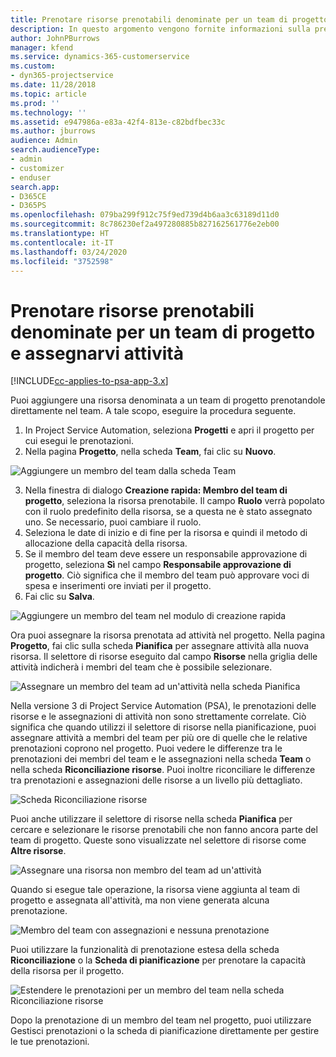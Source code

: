 ```yaml
---
title: Prenotare risorse prenotabili denominate per un team di progetto e assegnarvi attività
description: In questo argomento vengono fornite informazioni sulla prenotazione di risorse denominate per team di progetto e sull'assegnazione delle risorse ad attività.
author: JohnPBurrows
manager: kfend
ms.service: dynamics-365-customerservice
ms.custom:
- dyn365-projectservice
ms.date: 11/28/2018
ms.topic: article
ms.prod: ''
ms.technology: ''
ms.assetid: e947986a-e83a-42f4-813e-c82bdfbec33c
ms.author: jburrows
audience: Admin
search.audienceType:
- admin
- customizer
- enduser
search.app:
- D365CE
- D365PS
ms.openlocfilehash: 079ba299f912c75f9ed739d4b6aa3c63189d11d0
ms.sourcegitcommit: 8c786230ef2a497280885b827162561776e2eb00
ms.translationtype: HT
ms.contentlocale: it-IT
ms.lasthandoff: 03/24/2020
ms.locfileid: "3752598"
---
```

# <a name="book-named-bookable-resources-to-a-project-team-and-assign-tasks"></a>Prenotare risorse prenotabili denominate per un team di progetto e assegnarvi attività 

[!INCLUDE[cc-applies-to-psa-app-3.x](../includes/cc-applies-to-psa-app-3x.md)]

Puoi aggiungere una risorsa denominata a un team di progetto prenotandole direttamente nel team. A tale scopo, eseguire la procedura seguente.

1. In Project Service Automation, seleziona **Progetti** e apri il progetto per cui esegui le prenotazioni.
2. Nella pagina **Progetto**, nella scheda **Team**, fai clic su **Nuovo**. 

![Aggiungere un membro del team dalla scheda Team](media/RM-how-to-1.png)

3. Nella finestra di dialogo **Creazione rapida: Membro del team di progetto**, seleziona la risorsa prenotabile. Il campo **Ruolo** verrà popolato con il ruolo predefinito della risorsa, se a questa ne è stato assegnato uno. Se necessario, puoi cambiare il ruolo. 
4. Seleziona le date di inizio e di fine per la risorsa e quindi il metodo di allocazione della capacità della risorsa. 
5. Se il membro del team deve essere un responsabile approvazione di progetto, seleziona **Sì** nel campo **Responsabile approvazione di progetto**. Ciò significa che il membro del team può approvare voci di spesa e inserimenti ore inviati per il progetto. 
6. Fai clic su **Salva**.

![Aggiungere un membro del team nel modulo di creazione rapida](media/RM-how-to-2.png)


Ora puoi assegnare la risorsa prenotata ad attività nel progetto. Nella pagina **Progetto**, fai clic sulla scheda **Pianifica** per assegnare attività alla nuova risorsa. Il selettore di risorse eseguito dal campo **Risorse** nella griglia delle attività indicherà i membri del team che è possibile selezionare.

![Assegnare un membro del team ad un'attività nella scheda Pianifica](media/RM-how-to-3.png)

Nella versione 3 di Project Service Automation (PSA), le prenotazioni delle risorse e le assegnazioni di attività non sono strettamente correlate. Ciò significa che quando utilizzi il selettore di risorse nella pianificazione, puoi assegnare attività a membri del team per più ore di quelle che le relative prenotazioni coprono nel progetto.
Puoi vedere le differenze tra le prenotazioni dei membri del team e le assegnazioni nella scheda **Team** o nella scheda **Riconciliazione risorse**. Puoi inoltre riconciliare le differenze tra prenotazioni e assegnazioni delle risorse a un livello più dettagliato.

![Scheda Riconciliazione risorse](media/RM-how-to-4.png)

Puoi anche utilizzare il selettore di risorse nella scheda **Pianifica** per cercare e selezionare le risorse prenotabili che non fanno ancora parte del team di progetto. Queste sono visualizzate nel selettore di risorse come **Altre risorse**.

![Assegnare una risorsa non membro del team ad un'attività](media/RM-how-to-5.png)

Quando si esegue tale operazione, la risorsa viene aggiunta al team di progetto e assegnata all'attività, ma non viene generata alcuna prenotazione.

![Membro del team con assegnazioni e nessuna prenotazione](media/RM-how-to-6.png)

Puoi utilizzare la funzionalità di prenotazione estesa della scheda **Riconciliazione** o la **Scheda di pianificazione** per prenotare la capacità della risorsa per il progetto.

![Estendere le prenotazioni per un membro del team nella scheda Riconciliazione risorse](media/RM-how-to-7.png)

Dopo la prenotazione di un membro del team nel progetto, puoi utilizzare Gestisci prenotazioni o la scheda di pianificazione direttamente per gestire le tue prenotazioni.
